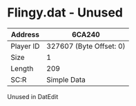 
#  Flingy.dat - Unused
Address   | 6CA240
----------|-------------
Player ID | 327607 (Byte Offset: 0)
Size 	  | 1
Length 	  | 209
SC:R      | Simple Data

Unused in DatEdit
